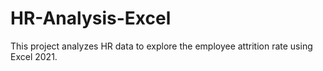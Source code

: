 # HR-Analysis-Excel
This project analyzes HR data to explore the employee attrition rate using Excel 2021.

